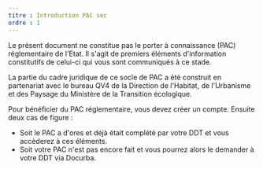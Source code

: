 ```yaml
---
titre : Introduction PAC sec
ordre : 1
---
```

Le présent document ne constitue pas le porter à connaissance (PAC) réglementaire de l'Etat. Il s'agit de premiers éléments d'information constitutifs de celui-ci qui vous sont communiqués à ce stade. 

La partie du cadre juridique de ce socle de PAC a été construit en partenariat avec le bureau QV4 de la Direction de l'Habitat, de l'Urbanisme et des Paysage du Ministère de la Transition écologique.

Pour bénéficier du PAC réglementaire, vous devez créer un compte. Ensuite deux cas de figure :
- Soit le PAC a d'ores et déjà était complété par votre DDT et vous accèderez à ces éléments. 
- Soit votre PAC n'est pas encore fait et vous pourrez alors le demander à votre DDT via Docurba.
